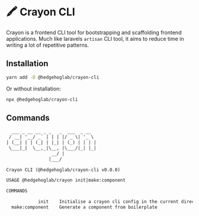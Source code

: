 # 🖍 Crayon CLI

Crayon is a frontend CLI tool for bootstrapping and scaffolding frontend applications. Much like laravels `artisan` CLI tool, it aims to reduce time in writing a lot of repetitive patterns.

## Installation

```bash
yarn add -D @hedgehoglab/crayon-cli
```

Or without installation:

```bash
npx @hedgehoglab/crayon-cli
```

## Commands

```txt
  ___ _ __ __ _ _   _  ___  _ __
 / __| '__/ _` | | | |/ _ \| '_ \
| (__| | | (_| | |_| | (_) | | | |
 \___|_|  \__,_|\__, |\___/|_| |_|
                 __/ |
                |___/

Crayon CLI (@hedgehoglab/crayon-cli v0.0.0)

USAGE @hedgehoglab/crayon init|make:component

COMMANDS

            init    Initialise a crayon cli config in the current directory
  make:component    Generate a component from boilerplate
```
